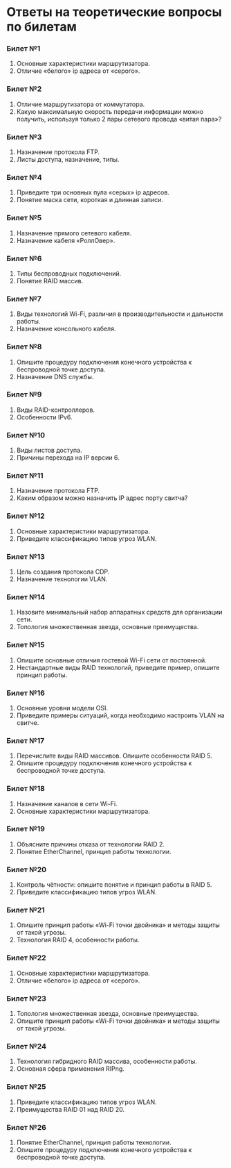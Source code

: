 ﻿# Ответы на теоретические вопросы по билетам

### Билет №1

1. Основные характеристики маршрутизатора.
2. Отличие «белого» ip адреса от «серого».



### Билет №2

1. Отличие маршрутизатора от коммутатора.
2. Какую максимальную скорость передачи информации можно получить, используя только 2 пары сетевого провода «витая пара»?



### Билет №3

1. Назначение протокола FTP.
2. Листы доступа, назначение, типы.



### Билет №4

1. Приведите три основных пула «серых» ip адресов.
2. Понятие маска сети, короткая и длинная записи.



### Билет №5

1. Назначение прямого сетевого кабеля.
2. Назначение кабеля «РоллОвер».



### Билет №6

1. Типы беспроводных подключений.
2. Понятие RAID массив.



### Билет №7

1. Виды технологий Wi-Fi, различия в производительности и дальности работы.
2. Назначение консольного кабеля.



### Билет №8

1. Опишите процедуру подключения конечного устройства к беспроводной точке доступа.
2. Назначение DNS службы.



### Билет №9

1. Виды RAID-контроллеров.
2. Особенности IPv6.




### Билет №10

1. Виды листов доступа.
2. Причины перехода на IP версии 6.




### Билет №11

1. Назначение протокола FTP.
2. Каким образом можно назначить IP адрес порту свитча?




### Билет №12

1. Основные характеристики маршрутизатора.
2. Приведите классификацию типов угроз WLAN.




### Билет №13

1. Цель создания протокола CDP.
2. Назначение технологии VLAN.




### Билет №14

1. Назовите минимальный набор аппаратных средств для организации сети.
2. Топология множественная звезда, основные преимущества.




### Билет №15

1. Опишите основные отличия гостевой Wi-Fi сети от постоянной.
2. Нестандартные виды RAID технологий, приведите пример, опишите принцип работы.




### Билет №16

1. Основные уровни модели OSI.
2. Приведите примеры ситуаций, когда необходимо настроить VLAN на свитче.




### Билет №17

1. Перечислите виды RAID массивов. Опишите особенности RAID 5.
2. Опишите процедуру подключения конечного устройства к беспроводной точке доступа.




### Билет №18

1. Назначение каналов в сети Wi-Fi.
2. Основные характеристики маршрутизатора.




### Билет №19

1. Объясните причины отказа от технологии RAID 2.
2. Понятие EtherChannel, принцип работы технологии.




### Билет №20

1. Контроль чётности: опишите понятие и принцип работы в RAID 5.
2. Приведите классификацию типов угроз WLAN.




### Билет №21

1. Опишите принцип работы «Wi-Fi точки двойника» и методы защиты от такой угрозы.
2. Технология RAID 4, особенности работы.




### Билет №22

1. Основные характеристики маршрутизатора.
2. Отличие «белого» ip адреса от «серого».




### Билет №23

1. Топология множественная звезда, основные преимущества.
2. Опишите принцип работы «Wi-Fi точки двойника» и методы защиты от такой угрозы.




### Билет №24

1. Технология гибридного RAID массива, особенности работы.
2. Основная сфера применения RIPng.




### Билет №25

1. Приведите классификацию типов угроз WLAN.
2. Преимущества RAID 01 над RAID 20.




### Билет №26

1. Понятие EtherChannel, принцип работы технологии.
2. Опишите процедуру подключения конечного устройства к беспроводной точке доступа.

